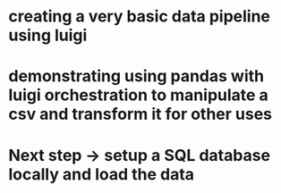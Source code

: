 # creating a very basic data pipeline using luigi
# demonstrating using pandas with luigi orchestration to manipulate a csv and transform it for other uses

# Next step -> setup a SQL database locally and load the data
